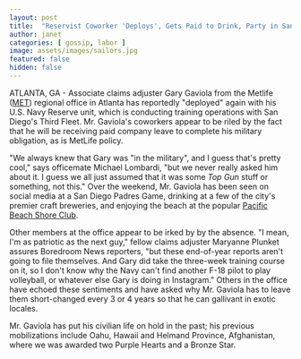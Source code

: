 ```yaml
---
layout: post
title:  "Reservist Coworker 'Deploys', Gets Paid to Drink, Party in San Diego"
author: janet
categories: [ gossip, labor ]
image: assets/images/sailors.jpg
featured: false
hidden: false
---
```


ATLANTA, GA - Associate claims adjuster Gary Gaviola from the Metlife ([MET](https://finance.yahoo.com/quote/MET)) regional office in Atlanta has reportedly "deployed" again with his U.S. Navy Reserve unit, which is conducting training operations with San Diego's Third Fleet. Mr. Gaviola's coworkers appear to be riled by the fact that he will be receiving paid company leave to complete his military obligation, as is MetLife policy.

"We always knew that Gary was "in the military", and I guess that's pretty cool," says officemate Michael Lombardi, "but we never really asked him about it. I guess we all just assumed that it was some _Top Gun_ stuff or something, not this." Over the weekend, Mr. Gaviola has been seen on social media at a San Diego Padres Game, drinking at a few of the city's premier craft breweries, and enjoying the beach at the popular [Pacific Beach Shore Club](http://pbshoreclub.com). 

Other members at the office appear to be irked by by the absence. "I mean, I'm as patriotic as the next guy," fellow claims adjuster Maryanne Plunket assures Boredroom News reporters, "but these end-of-year reports aren't going to file themselves. And Gary did take the three-week training course on it, so I don't know why the Navy can't find another F-18 pilot to play volleyball, or whatever else Gary is doing in Instagram." Others in the office have echoed these sentiments and have asked why Mr. Gaviola has to leave them short-changed every 3 or 4 years so that he can gallivant in exotic locales.

Mr. Gaviola has put his civilian life on hold in the past; his previous mobilizations include Oahu, Hawaii and Helmand Province, Afghanistan, where we was awarded two Purple Hearts and a Bronze Star.